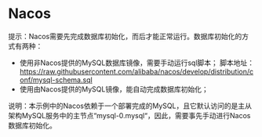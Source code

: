 # Nacos
提示：Nacos需要先完成数据库初始化，而后才能正常运行。数据库初始化的方式有两种：
- 使用非Nacos提供的MySQL数据库镜像，需要手动运行sql脚本；
    脚本地址：https://raw.githubusercontent.com/alibaba/nacos/develop/distribution/conf/mysql-schema.sql
- 使用由Nacos提供的MySQL镜像，能自动完成数据库初始化；

说明：本示例中的Nacos依赖于一个部署完成的MySQL，且它默认访问的是主从架构MySQL服务中的主节点“mysql-0.mysql“，因此，需要事先手动进行Nacos数据库初始化。

